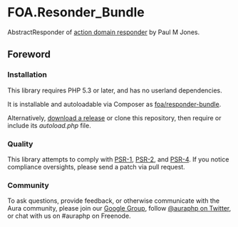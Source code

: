# FOA.Resonder_Bundle

AbstractResponder of [action domain responder](https://github.com/pmjones/adr) by Paul M Jones.

## Foreword

### Installation

This library requires PHP 5.3 or later, and has no userland dependencies.

It is installable and autoloadable via Composer as [foa/responder-bundle](https://packagist.org/packages/foa/responder-bundle).

Alternatively, [download a release](https://github.com/friendsofaura/FOA.Responder_Bundle/releases) or clone this repository, then require or include its _autoload.php_ file.

### Quality

This library attempts to comply with [PSR-1][], [PSR-2][], and [PSR-4][]. If
you notice compliance oversights, please send a patch via pull request.

[PSR-1]: https://github.com/php-fig/fig-standards/blob/master/accepted/PSR-1-basic-coding-standard.md
[PSR-2]: https://github.com/php-fig/fig-standards/blob/master/accepted/PSR-2-coding-style-guide.md
[PSR-4]: https://github.com/php-fig/fig-standards/blob/master/accepted/PSR-4-autoloader.md

### Community

To ask questions, provide feedback, or otherwise communicate with the Aura community, please join our [Google Group](http://groups.google.com/group/auraphp), follow [@auraphp on Twitter](http://twitter.com/auraphp), or chat with us on #auraphp on Freenode.

